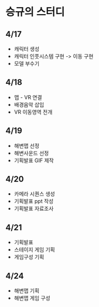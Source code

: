 # 승규의 스터디

## 4/17
- 캐릭터 생성
- 캐릭터 인풋시스템 구현 -> 이동 구현
- 모델 부수기 

## 4/18
- 맵 - VR 연결
- 배경음악 삽입
- VR 이동영역 전개 

## 4/19
- 해변맵 선정
- 해변사운드 선정
- 기획발표 GIF 제작

## 4/20
- 카메라 시퀀스 생성
- 기획발표 ppt 작성
- 기획발표 자료조사

## 4/21
- 기획발표
- 스테이지 게임 기획
- 게임구성 기획

## 4/24
- 해변맵 기획
- 해변맵 게임 구성